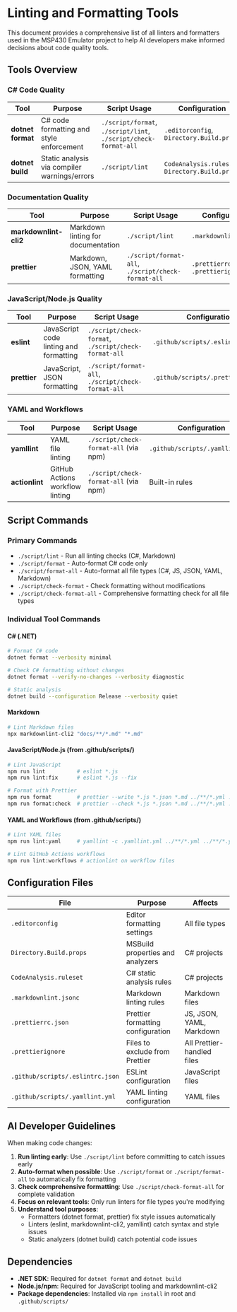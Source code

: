 # Linting and Formatting Tools

This document provides a comprehensive list of all linters and formatters used in the MSP430 Emulator project to help AI
developers make informed decisions about code quality tools.

## Tools Overview

### C# Code Quality

| Tool | Purpose | Script Usage | Configuration |
|------|---------|-------------|---------------|
| **dotnet format** | C# code formatting and style enforcement | `./script/format`, `./script/lint`, `./script/check-format-all` | `.editorconfig`, `Directory.Build.props` |
| **dotnet build** | Static analysis via compiler warnings/errors | `./script/lint` | `CodeAnalysis.ruleset`, `Directory.Build.props` |

### Documentation Quality

| Tool | Purpose | Script Usage | Configuration |
|------|---------|-------------|---------------|
| **markdownlint-cli2** | Markdown linting for documentation | `./script/lint` | `.markdownlint.jsonc` |
| **prettier** | Markdown, JSON, YAML formatting | `./script/format-all`, `./script/check-format-all` | `.prettierrc.json`, `.prettierignore` |

### JavaScript/Node.js Quality

| Tool | Purpose | Script Usage | Configuration |
|------|---------|-------------|---------------|
| **eslint** | JavaScript code linting and formatting | `./script/check-format`, `./script/check-format-all` | `.github/scripts/.eslintrc.json` |
| **prettier** | JavaScript, JSON formatting | `./script/format-all`, `./script/check-format-all` | `.github/scripts/.prettierrc.json` |

### YAML and Workflows

| Tool | Purpose | Script Usage | Configuration |
|------|---------|-------------|---------------|
| **yamllint** | YAML file linting | `./script/check-format-all` (via npm) | `.github/scripts/.yamllint.yml` |
| **actionlint** | GitHub Actions workflow linting | `./script/check-format-all` (via npm) | Built-in rules |

## Script Commands

### Primary Commands

- `./script/lint` - Run all linting checks (C#, Markdown)
- `./script/format` - Auto-format C# code only
- `./script/format-all` - Auto-format all file types (C#, JS, JSON, YAML, Markdown)
- `./script/check-format` - Check formatting without modifications
- `./script/check-format-all` - Comprehensive formatting check for all file types

### Individual Tool Commands

#### C# (.NET)

```bash
# Format C# code
dotnet format --verbosity minimal

# Check C# formatting without changes
dotnet format --verify-no-changes --verbosity diagnostic

# Static analysis
dotnet build --configuration Release --verbosity quiet
```

#### Markdown

```bash
# Lint Markdown files
npx markdownlint-cli2 "docs/**/*.md" "*.md"
```

#### JavaScript/Node.js (from .github/scripts/)

```bash
# Lint JavaScript
npm run lint          # eslint *.js
npm run lint:fix      # eslint *.js --fix

# Format with Prettier
npm run format        # prettier --write *.js *.json *.md ../**/*.yml ../**/*.yaml
npm run format:check  # prettier --check *.js *.json *.md ../**/*.yml ../**/*.yaml
```

#### YAML and Workflows (from .github/scripts/)

```bash
# Lint YAML files
npm run lint:yaml     # yamllint -c .yamllint.yml ../**/*.yml ../**/*.yaml

# Lint GitHub Actions workflows
npm run lint:workflows # actionlint on workflow files
```

## Configuration Files

| File | Purpose | Affects |
|------|---------|---------|
| `.editorconfig` | Editor formatting settings | All file types |
| `Directory.Build.props` | MSBuild properties and analyzers | C# projects |
| `CodeAnalysis.ruleset` | C# static analysis rules | C# projects |
| `.markdownlint.jsonc` | Markdown linting rules | Markdown files |
| `.prettierrc.json` | Prettier formatting configuration | JS, JSON, YAML, Markdown |
| `.prettierignore` | Files to exclude from Prettier | All Prettier-handled files |
| `.github/scripts/.eslintrc.json` | ESLint configuration | JavaScript files |
| `.github/scripts/.yamllint.yml` | YAML linting configuration | YAML files |

## AI Developer Guidelines

When making code changes:

1. **Run linting early**: Use `./script/lint` before committing to catch issues early
2. **Auto-format when possible**: Use `./script/format` or `./script/format-all` to automatically fix formatting
3. **Check comprehensive formatting**: Use `./script/check-format-all` for complete validation
4. **Focus on relevant tools**: Only run linters for file types you're modifying
5. **Understand tool purposes**:
   - Formatters (dotnet format, prettier) fix style issues automatically
   - Linters (eslint, markdownlint-cli2, yamllint) catch syntax and style issues
   - Static analyzers (dotnet build) catch potential code issues

## Dependencies

- **.NET SDK**: Required for `dotnet format` and `dotnet build`
- **Node.js/npm**: Required for JavaScript tooling and markdownlint-cli2
- **Package dependencies**: Installed via `npm install` in root and `.github/scripts/`

